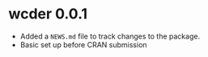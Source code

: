 # wcder 0.0.1

* Added a `NEWS.md` file to track changes to the package.
* Basic set up before CRAN submission
